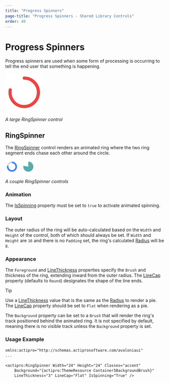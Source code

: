```yaml
---
title: "Progress Spinners"
page-title: "Progress Spinners - Shared Library Controls"
order: 40
---
```

# Progress Spinners

Progress spinners are used when some form of processing is occurring to tell the end user that something is happening.

![Screenshot](../images/ring-spinner-large.png)

*A large RingSpinner control*

## RingSpinner

The [RingSpinner](xref:@ActiproUIRoot.Controls.RingSpinner) control renders an animated ring where the two ring segment ends chase each other around the circle.

![Screenshot](../images/ring-spinner-examples.png)

*A couple RingSpinner controls*

### Animation

The [IsSpinning](xref:@ActiproUIRoot.Controls.RingSpinner.IsSpinning) property must be set to `true` to activate animated spinning.

### Layout

The outer radius of the ring will be auto-calculated based on the `Width` and `Height` of the control, both of which should always be set.  If `Width` and `Height` are `16` and there is no `Padding` set, the ring's calculated [Radius](xref:@ActiproUIRoot.Controls.RingSpinner.Radius) will be `8`.

### Appearance

The `Foreground` and [LineThickness](xref:@ActiproUIRoot.Controls.RingSpinner.LineThickness) properties specify the `Brush` and thickness of the ring, extending inward from the outer radius.  The [LineCap](xref:@ActiproUIRoot.Controls.RingSpinner.LineCap) property (defaults to `Round`) designates the shape of the line ends.

> [!TIP]
> Use a [LineThickness](xref:@ActiproUIRoot.Controls.RingSpinner.LineThickness) value that is the same as the [Radius](xref:@ActiproUIRoot.Controls.RingSpinner.Radius) to render a pie.  The [LineCap](xref:@ActiproUIRoot.Controls.RingSpinner.LineCap) property should be set to `Flat` when rendering as a pie.

The `Background` property can be set to a `Brush` that will render the ring's track positioned behind the animated ring.  It is not specified by default, meaning there is no visible track unless the `Background` property is set.

### Usage Example

```xaml
xmlns:actipro="http://schemas.actiprosoftware.com/avaloniaui"
...

<actipro:RingSpinner Width="24" Height="24" Classes="accent"
	Background="{actipro:ThemeResource Container5BackgroundBrush}"
	LineThickness="3" LineCap="Flat" IsSpinning="True" />
```

